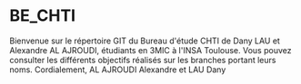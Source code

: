 # BE_CHTI
Bienvenue sur le répertoire GIT du Bureau d'étude CHTI de Dany LAU et Alexandre AL AJROUDI, étudiants en 3MIC à l'INSA Toulouse.  Vous pouvez consulter les différents objectifs réalisés sur les branches portant leurs noms.  Cordialement,  AL AJROUDI Alexandre et LAU Dany
